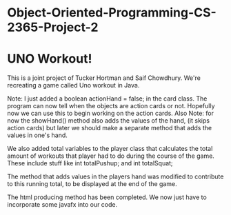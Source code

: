 # Object-Oriented-Programming-CS-2365-Project-2
# UNO Workout!
This is a joint project of Tucker Hortman and Saif Chowdhury.
We're recreating a game called Uno workout in Java. 

Note: I just added a boolean actionHand = false; in the card class. The program can now tell when the objects are action cards or not. 
Hopefully now we can use this to begin working on the action cards.
Also Note: for now the showHand() method also adds the values of the hand, (it skips action cards) but later we should make a separate method that adds the values in one's hand.

We also added total variables to the player class that calculates the total amount of workouts that player had to do during the course of the game. These include stuff like int totalPushup; and int totalSquat; 

The method that adds values in the players hand was modified to contribute to this running total, to be displayed at the end of the game. 

The html producing method has been completed. 
We now just have to incorporate some javafx into our code.

